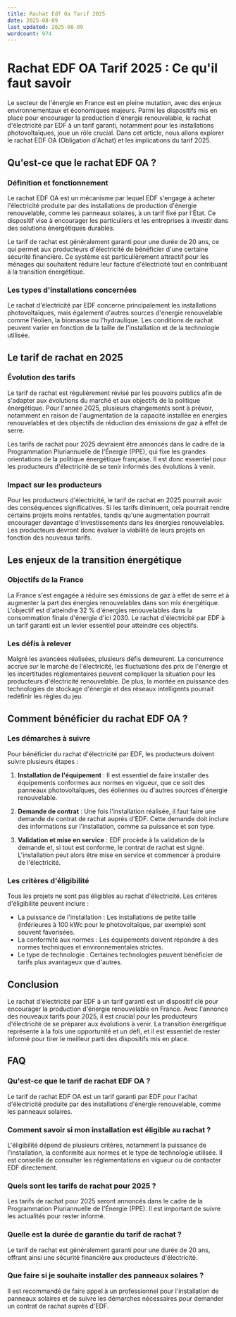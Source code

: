 ```yaml
---
title: Rachat Edf Oa Tarif 2025
date: 2025-08-09
last_updated: 2025-08-09
wordcount: 974
---
```


# Rachat EDF OA Tarif 2025 : Ce qu'il faut savoir

Le secteur de l'énergie en France est en pleine mutation, avec des enjeux environnementaux et économiques majeurs. Parmi les dispositifs mis en place pour encourager la production d'énergie renouvelable, le rachat d'électricité par EDF à un tarif garanti, notamment pour les installations photovoltaïques, joue un rôle crucial. Dans cet article, nous allons explorer le rachat EDF OA (Obligation d'Achat) et les implications du tarif 2025.

## Qu'est-ce que le rachat EDF OA ?

### Définition et fonctionnement

Le rachat EDF OA est un mécanisme par lequel EDF s'engage à acheter l'électricité produite par des installations de production d'énergie renouvelable, comme les panneaux solaires, à un tarif fixé par l'État. Ce dispositif vise à encourager les particuliers et les entreprises à investir dans des solutions énergétiques durables.

Le tarif de rachat est généralement garanti pour une durée de 20 ans, ce qui permet aux producteurs d'électricité de bénéficier d'une certaine sécurité financière. Ce système est particulièrement attractif pour les ménages qui souhaitent réduire leur facture d'électricité tout en contribuant à la transition énergétique.

### Les types d'installations concernées

Le rachat d'électricité par EDF concerne principalement les installations photovoltaïques, mais également d'autres sources d'énergie renouvelable comme l'éolien, la biomasse ou l'hydraulique. Les conditions de rachat peuvent varier en fonction de la taille de l'installation et de la technologie utilisée.

## Le tarif de rachat en 2025

### Évolution des tarifs

Le tarif de rachat est régulièrement révisé par les pouvoirs publics afin de s'adapter aux évolutions du marché et aux objectifs de la politique énergétique. Pour l'année 2025, plusieurs changements sont à prévoir, notamment en raison de l'augmentation de la capacité installée en énergies renouvelables et des objectifs de réduction des émissions de gaz à effet de serre.

Les tarifs de rachat pour 2025 devraient être annoncés dans le cadre de la Programmation Pluriannuelle de l'Énergie (PPE), qui fixe les grandes orientations de la politique énergétique française. Il est donc essentiel pour les producteurs d'électricité de se tenir informés des évolutions à venir.

### Impact sur les producteurs

Pour les producteurs d'électricité, le tarif de rachat en 2025 pourrait avoir des conséquences significatives. Si les tarifs diminuent, cela pourrait rendre certains projets moins rentables, tandis qu'une augmentation pourrait encourager davantage d'investissements dans les énergies renouvelables. Les producteurs devront donc évaluer la viabilité de leurs projets en fonction des nouveaux tarifs.

## Les enjeux de la transition énergétique

### Objectifs de la France

La France s'est engagée à réduire ses émissions de gaz à effet de serre et à augmenter la part des énergies renouvelables dans son mix énergétique. L'objectif est d'atteindre 32 % d'énergies renouvelables dans la consommation finale d'énergie d'ici 2030. Le rachat d'électricité par EDF à un tarif garanti est un levier essentiel pour atteindre ces objectifs.

### Les défis à relever

Malgré les avancées réalisées, plusieurs défis demeurent. La concurrence accrue sur le marché de l'électricité, les fluctuations des prix de l'énergie et les incertitudes réglementaires peuvent compliquer la situation pour les producteurs d'électricité renouvelable. De plus, la montée en puissance des technologies de stockage d'énergie et des réseaux intelligents pourrait redéfinir les règles du jeu.

## Comment bénéficier du rachat EDF OA ?

### Les démarches à suivre

Pour bénéficier du rachat d'électricité par EDF, les producteurs doivent suivre plusieurs étapes :

1. **Installation de l'équipement** : Il est essentiel de faire installer des équipements conformes aux normes en vigueur, que ce soit des panneaux photovoltaïques, des éoliennes ou d'autres sources d'énergie renouvelable.

2. **Demande de contrat** : Une fois l'installation réalisée, il faut faire une demande de contrat de rachat auprès d'EDF. Cette demande doit inclure des informations sur l'installation, comme sa puissance et son type.

3. **Validation et mise en service** : EDF procède à la validation de la demande et, si tout est conforme, le contrat de rachat est signé. L'installation peut alors être mise en service et commencer à produire de l'électricité.

### Les critères d'éligibilité

Tous les projets ne sont pas éligibles au rachat d'électricité. Les critères d'éligibilité peuvent inclure :

- La puissance de l'installation : Les installations de petite taille (inférieures à 100 kWc pour le photovoltaïque, par exemple) sont souvent favorisées.
- La conformité aux normes : Les équipements doivent répondre à des normes techniques et environnementales strictes.
- Le type de technologie : Certaines technologies peuvent bénéficier de tarifs plus avantageux que d'autres.

## Conclusion

Le rachat d'électricité par EDF à un tarif garanti est un dispositif clé pour encourager la production d'énergie renouvelable en France. Avec l'annonce des nouveaux tarifs pour 2025, il est crucial pour les producteurs d'électricité de se préparer aux évolutions à venir. La transition énergétique représente à la fois une opportunité et un défi, et il est essentiel de rester informé pour tirer le meilleur parti des dispositifs mis en place.

## FAQ

### Qu'est-ce que le tarif de rachat EDF OA ?

Le tarif de rachat EDF OA est un tarif garanti par EDF pour l'achat d'électricité produite par des installations d'énergie renouvelable, comme les panneaux solaires.

### Comment savoir si mon installation est éligible au rachat ?

L'éligibilité dépend de plusieurs critères, notamment la puissance de l'installation, la conformité aux normes et le type de technologie utilisée. Il est conseillé de consulter les réglementations en vigueur ou de contacter EDF directement.

### Quels sont les tarifs de rachat pour 2025 ?

Les tarifs de rachat pour 2025 seront annoncés dans le cadre de la Programmation Pluriannuelle de l'Énergie (PPE). Il est important de suivre les actualités pour rester informé.

### Quelle est la durée de garantie du tarif de rachat ?

Le tarif de rachat est généralement garanti pour une durée de 20 ans, offrant ainsi une sécurité financière aux producteurs d'électricité.

### Que faire si je souhaite installer des panneaux solaires ?

Il est recommandé de faire appel à un professionnel pour l'installation de panneaux solaires et de suivre les démarches nécessaires pour demander un contrat de rachat auprès d'EDF.